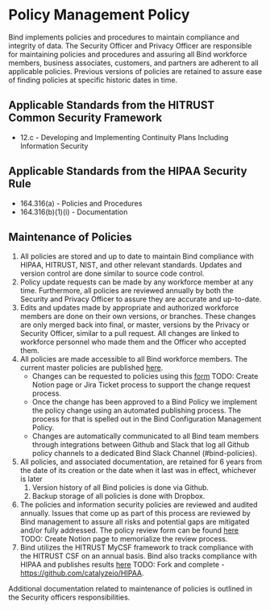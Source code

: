 # Policy Management Policy

Bind implements policies and procedures to maintain compliance and integrity of data. The Security Officer and Privacy Officer are responsible for maintaining policies and procedures and assuring all Bind workforce members, business associates, customers, and partners are adherent to all applicable policies. Previous versions of policies are retained to assure ease of finding policies at specific historic dates in time.

## Applicable Standards from the HITRUST Common Security Framework

* 12.c - Developing and Implementing Continuity Plans Including Information Security

## Applicable Standards from the HIPAA Security Rule

* 164.316(a) - Policies and Procedures
* 164.316(b)(1)(i) - Documentation

## Maintenance of Policies

1. All policies are stored and up to date to maintain Bind compliance with HIPAA, HITRUST, NIST, and other relevant standards. Updates and version control are done similar to source code control.
2. Policy update requests can be made by any workforce member at any time. Furthermore, all policies are reviewed annually by both the Security and Privacy Officer to assure they are accurate and up-to-date.
3. Edits and updates made by appropriate and authorized workforce members are done on their own versions, or branches. These changes are only merged back into final, or master, versions by the Privacy or Security Officer, similar to a pull request. All changes are linked to workforce personnel who made them and the Officer who accepted them.
4. All policies are made accessible to all Bind workforce members. The current master policies are published [here](https://policy.yourbind.com).
	* Changes can be requested to policies using this [form](https://docs.google.com/a/catalyze.io/forms/d/1sJ_8DcbbW8i2i85pqXU7JrjHLFYBhFj_TP5uAG4QFZE/viewform) TODO: Create Notion page or Jira Ticket process to support the change request process.
	* Once the change has been approved to a Bind Policy we implement the policy change using an automated publishing process. The process for that is spelled out in the Bind Configuration Management Policy.
	* Changes are automatically communicated to all Bind team members through integrations between Github and Slack that log all Github policy channels to a dedicated Bind Slack Channel (#bind-policies).
5. All policies, and associated documentation, are retained for 6 years from the date of its creation or the date when it last was in effect, whichever is later
	1. Version history of all Bind policies is done via Github.
	2. Backup storage of all policies is done with Dropbox.
6. The policies and information security policies are reviewed and audited annually. Issues that come up as part of this process are reviewed by Bind management to assure all risks and potential gaps are mitigated and/or fully addressed. The policy review form can be found [here](https://docs.google.com/a/catalyze.io/forms/d/1kuyIYA-Z-tmRdfMwrVMl59BujIy9y1dyjMSd8_Wy760/viewform) TODO: Create Notion page to memorialize the review process.
7. Bind utilizes the HITRUST MyCSF framework to track compliance with the HITRUST CSF on an annual basis. Bind also tracks compliance with HIPAA and publishes results [here](https://hipaa.yourbind.com) TODO: Fork and complete - https://github.com/catalyzeio/HIPAA.

Additional documentation related to maintenance of policies is outlined in the Security officers responsibilities.

